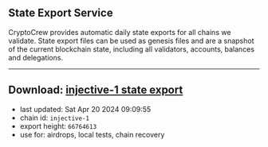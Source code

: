 ## State Export Service
CryptoCrew provides automatic daily state exports for all chains we validate. State export files can be used as genesis files and are a snapshot of the current blockchain state, including all validators, accounts, balances and delegations.

---
**Download: [injective-1 state export](https://dl-eu2.ccvalidators.com/SERVICE/injective/injective-1_export_66764613.json)**
---

- last updated: Sat Apr 20 2024 09:09:55
- chain id: `injective-1`
- export height: `66764613`
- use for: airdrops, local tests, chain recovery
